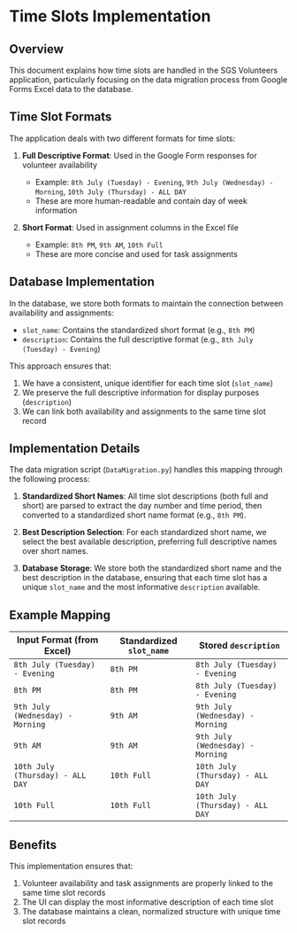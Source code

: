 # Time Slots Implementation

## Overview

This document explains how time slots are handled in the SGS Volunteers application, particularly focusing on the data migration process from Google Forms Excel data to the database.

## Time Slot Formats

The application deals with two different formats for time slots:

1. **Full Descriptive Format**: Used in the Google Form responses for volunteer availability
   - Example: `8th July (Tuesday) - Evening`, `9th July (Wednesday) - Morning`, `10th July (Thursday) - ALL DAY`
   - These are more human-readable and contain day of week information

2. **Short Format**: Used in assignment columns in the Excel file
   - Example: `8th PM`, `9th AM`, `10th Full`
   - These are more concise and used for task assignments

## Database Implementation

In the database, we store both formats to maintain the connection between availability and assignments:

- `slot_name`: Contains the standardized short format (e.g., `8th PM`)
- `description`: Contains the full descriptive format (e.g., `8th July (Tuesday) - Evening`)

This approach ensures that:
1. We have a consistent, unique identifier for each time slot (`slot_name`)
2. We preserve the full descriptive information for display purposes (`description`)
3. We can link both availability and assignments to the same time slot record

## Implementation Details

The data migration script (`DataMigration.py`) handles this mapping through the following process:

1. **Standardized Short Names**: All time slot descriptions (both full and short) are parsed to extract the day number and time period, then converted to a standardized short name format (e.g., `8th PM`).

2. **Best Description Selection**: For each standardized short name, we select the best available description, preferring full descriptive names over short names.

3. **Database Storage**: We store both the standardized short name and the best description in the database, ensuring that each time slot has a unique `slot_name` and the most informative `description` available.

## Example Mapping

| Input Format (from Excel)       | Standardized `slot_name` | Stored `description`           |
|--------------------------------|------------------------|-------------------------------|
| `8th July (Tuesday) - Evening` | `8th PM`               | `8th July (Tuesday) - Evening` |
| `8th PM`                       | `8th PM`               | `8th July (Tuesday) - Evening` |
| `9th July (Wednesday) - Morning` | `9th AM`             | `9th July (Wednesday) - Morning` |
| `9th AM`                       | `9th AM`               | `9th July (Wednesday) - Morning` |
| `10th July (Thursday) - ALL DAY` | `10th Full`          | `10th July (Thursday) - ALL DAY` |
| `10th Full`                    | `10th Full`            | `10th July (Thursday) - ALL DAY` |

## Benefits

This implementation ensures that:

1. Volunteer availability and task assignments are properly linked to the same time slot records
2. The UI can display the most informative description of each time slot
3. The database maintains a clean, normalized structure with unique time slot records
